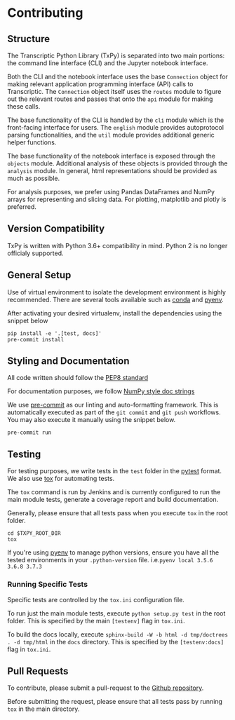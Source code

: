 # Contributing

## Structure
The Transcriptic Python Library (TxPy) is separated into two main portions: the command line interface (CLI) and the Jupyter notebook interface.

Both the CLI and the notebook interface uses the base `Connection` object for making relevant application programming  interface (API) calls to Transcriptic.
The `Connection` object itself uses the `routes` module to figure out the relevant routes and passes that onto the `api` module for making these calls.

The base functionality of the CLI is handled by the `cli` module which is the front-facing interface for users. The `english` module provides autoprotocol parsing functionalities, and the `util` module provides additional generic helper functions.

The base functionality of the notebook interface is exposed through the `objects` module. Additional analysis of these objects is provided through the `analysis` module. In general, html representations should be provided as much as possible.

For analysis purposes, we prefer using Pandas DataFrames and NumPy arrays for representing and slicing data. For plotting, matplotlib and plotly is preferred.


## Version Compatibility
TxPy is written with Python 3.6+ compatibility in mind. Python 2 is no longer officialy supported.


## General Setup
Use of virtual environment to isolate the development environment is highly recommended. There are several tools available such as [conda](https://docs.conda.io/projects/conda/en/latest/user-guide/install/) and [pyenv](https://github.com/pyenv/pyenv#installation).

After activating your desired virtualenv, install the dependencies using the snippet below
```
pip install -e '.[test, docs]'
pre-commit install
```

## Styling and Documentation
All code written should follow the [PEP8 standard](https://www.python.org/dev/peps/pep-0008/)

For documentation purposes, we follow [NumPy style doc strings](https://github.com/numpy/numpy/blob/master/doc/HOWTO_DOCUMENT.rst.txt)

We use [pre-commit](https://pre-commit.com) as our linting and auto-formatting framework. This is automatically executed as part of the `git commit` and `git push` workflows. You may also execute it manually using the snippet below.

```
pre-commit run
```

## Testing
For testing purposes, we write tests in the `test` folder in the [pytest](http://pytest.org/latest/getting-started.html)
format. We also use [tox](https://tox.readthedocs.org/en/latest/) for automating tests.

The `tox` command is run by Jenkins and is currently configured to run the main module tests, generate a coverage report and build documentation.

Generally, please ensure that all tests pass when you execute `tox` in the root folder.
```
cd $TXPY_ROOT_DIR
tox
```

If you're using [pyenv](https://github.com/pyenv/pyenv) to manage python versions, ensure you have all the tested environments in your `.python-version` file. i.e.`pyenv local 3.5.6 3.6.8 3.7.3`

### Running Specific Tests
Specific tests are controlled by the `tox.ini` configuration file.

To run just the main module tests, execute `python setup.py test` in the root folder. This is specified by the main `[testenv]` flag in `tox.ini`.

To build the docs locally, execute `sphinx-build -W -b html -d tmp/doctrees . -d tmp/html` in the `docs` directory. This is specified by the `[testenv:docs]` flag in `tox.ini`.

## Pull Requests
To contribute, please submit a pull-request to the [Github repository](http://github.com/transcriptic/transcriptic).

Before submitting the request, please ensure that all tests pass by running `tox` in the main directory.
